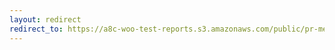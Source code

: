 ```yaml
---
layout: redirect
redirect_to: https://a8c-woo-test-reports.s3.amazonaws.com/public/pr-merge/38265/api/index.html
---
```

